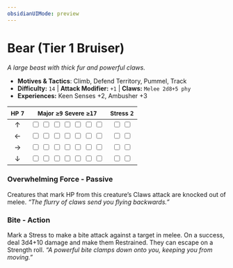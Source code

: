 ```yaml
---
obsidianUIMode: preview
---
```

# Bear (Tier 1 Bruiser)

*A large beast with thick fur and powerful claws.*

- **Motives & Tactics**: Climb, Defend Territory, Pummel, Track
- **Difficulty:** `14` | **Attack Modifier:** `+1` | **Claws:** `Melee 2d8+5 phy`
- **Experiences:** Keen Senses +2, Ambusher +3

| <small>HP</small> `7` | <small>Major</small> `≥9` <small>Severe</small> `≥17` | <small>Stress</small> `2` |
|:-:|:-:|:-:|
| ↑ |  <input type="checkbox" unchecked id="862a2384"> <input type="checkbox" unchecked id="4414e746"> <input type="checkbox" unchecked id="3b649bb7"> <input type="checkbox" unchecked id="ba7bd8c2"> <input type="checkbox" unchecked id="8f754344"> <input type="checkbox" unchecked id="7380b762"> <input type="checkbox" unchecked id="6007cce6"> |  <input type="checkbox" unchecked id="36cb288e"> <input type="checkbox" unchecked id="3b2f8d11"> |
| ← |  <input type="checkbox" unchecked id="a23fc044"> <input type="checkbox" unchecked id="7e18ce1d"> <input type="checkbox" unchecked id="e3ff955d"> <input type="checkbox" unchecked id="991a00e2"> <input type="checkbox" unchecked id="3776fa50"> <input type="checkbox" unchecked id="808b64a4"> <input type="checkbox" unchecked id="a8157aec"> |  <input type="checkbox" unchecked id="8abf1981"> <input type="checkbox" unchecked id="a4011841"> |
| → |  <input type="checkbox" unchecked id="fb06b18d"> <input type="checkbox" unchecked id="348fd8a9"> <input type="checkbox" unchecked id="5295974a"> <input type="checkbox" unchecked id="7e1ed833"> <input type="checkbox" unchecked id="dbb7ba65"> <input type="checkbox" unchecked id="20b799f7"> <input type="checkbox" unchecked id="9f92c682"> |  <input type="checkbox" unchecked id="204a0468"> <input type="checkbox" unchecked id="6a5f44be"> |
| ↓ |  <input type="checkbox" unchecked id="c5c4b973"> <input type="checkbox" unchecked id="e9c4208b"> <input type="checkbox" unchecked id="bdae6a29"> <input type="checkbox" unchecked id="b23699a6"> <input type="checkbox" unchecked id="5b9bea50"> <input type="checkbox" unchecked id="6fc39abf"> <input type="checkbox" unchecked id="0ebb9c53"> |  <input type="checkbox" unchecked id="7b7534a0"> <input type="checkbox" unchecked id="1a2664d6"> |

### Overwhelming Force - Passive

Creatures that mark HP from this creature’s Claws attack are knocked out of melee. *“The flurry of claws send you flying backwards.”*

### Bite - Action

Mark a Stress to make a bite attack against a target in melee. On a success, deal 3d4+10 damage and make them Restrained. They can escape on a Strength roll. *“A powerful bite clamps down onto you, keeping you from moving.”*

